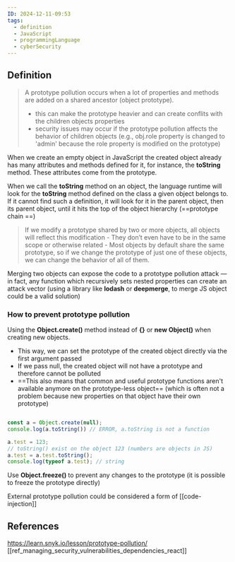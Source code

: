 ```yaml
---
ID: 2024-12-11-09:53
tags:
  - definition
  - JavaScript
  - programmingLanguage
  - cyberSecurity
---
```

## Definition

> A prototype pollution occurs when a lot of properties and methods are added on a shared ancestor (object prototype).
> 	- this can make the prototype heavier and can create conflits with the children objects properties
> 	- security issues may occur if the prototype pollution affects the behavior of children objects (e.g., obj.role property is changed to 'admin' because the role property is modified on the prototype)

When we create an empty object in JavaScript the created object already has many attributes and methods defined for it, for instance, the **toString** method. These attributes come from the prototype.

When we call the **toString** method on an object, the language runtime will look for the **toString** method defined on the class a given object belongs to. If it cannot find such a definition, it will look for it in the parent object, then its parent object, until it hits the top of the object hierarchy (==prototype chain ==)

> If we modify a prototype shared by two or more objects, all objects will reflect this modification
	- They don’t even have to be in the same scope or otherwise related
	- Most objects by default share the same prototype, so if we change the prototype of just one of these objects, we can change the behavior of all of them.

Merging two objects can expose the code to a prototype pollution attack — in fact, any function which recursively sets nested properties can create an attack vector (using a library like **lodash** or **deepmerge**, to merge JS object could be a valid solution) 

### How to prevent prototype pollution

Using the **Object.create()** method instead of **{}** or **new Object()** when creating new objects. 
- This way, we can set the prototype of the created object directly via the first argument passed
- If we pass null, the created object will not have a prototype and therefore cannot be polluted
- ==This also means that common and useful prototype functions aren't available anymore on the prototype-less object== (which is often not a problem because new properties on that object have their own prototype)

```JavaScript

const a = Object.create(null);
console.log(a.toString()) // ERROR, a.toString is not a function

a.test = 123;
// toString() exist on the object 123 (numbers are objects in JS)
a.test = a.test.toString();
console.log(typeof a.test); // string 

```

Use **Object.freeze()** to prevent any changes to the prototype (it is possible to freeze the prototype directly)

External prototype pollution could be considered a form of [[code-injection]]
## References
https://learn.snyk.io/lesson/prototype-pollution/
[[ref_managing_security_vulnerabilities_dependencies_react]]